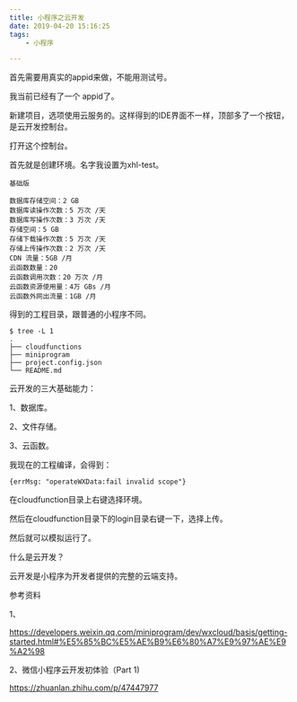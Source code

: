 ```yaml
---
title: 小程序之云开发
date: 2019-04-20 15:16:25
tags:
	- 小程序

---
```




首先需要用真实的appid来做，不能用测试号。

我当前已经有了一个 appid了。

新建项目，选项使用云服务的。这样得到的IDE界面不一样，顶部多了一个按钮，是云开发控制台。

打开这个控制台。

首先就是创建环境。名字我设置为xhl-test。

```
基础版

数据库存储空间：2 GB
数据库读操作次数：5 万次 /天
数据库写操作次数：3 万次 /天
存储空间：5 GB
存储下载操作次数：5 万次 /天
存储上传操作次数：2 万次 /天
CDN 流量：5GB /月
云函数数量：20
云函数调用次数：20 万次 /月
云函数资源使用量：4万 GBs /月
云函数外网出流量：1GB /月
```

得到的工程目录，跟普通的小程序不同。

```
$ tree -L 1
.
├── cloudfunctions
├── miniprogram
├── project.config.json
└── README.md
```



云开发的三大基础能力：

1、数据库。

2、文件存储。

3、云函数。



我现在的工程编译，会得到：

```
{errMsg: "operateWXData:fail invalid scope"}
```

在cloudfunction目录上右键选择环境。

然后在cloudfunction目录下的login目录右键一下，选择上传。

然后就可以模拟运行了。



什么是云开发？

云开发是小程序为开发者提供的完整的云端支持。





参考资料

1、

https://developers.weixin.qq.com/miniprogram/dev/wxcloud/basis/getting-started.html#%E5%85%BC%E5%AE%B9%E6%80%A7%E9%97%AE%E9%A2%98

2、微信小程序云开发初体验（Part 1)

https://zhuanlan.zhihu.com/p/47447977